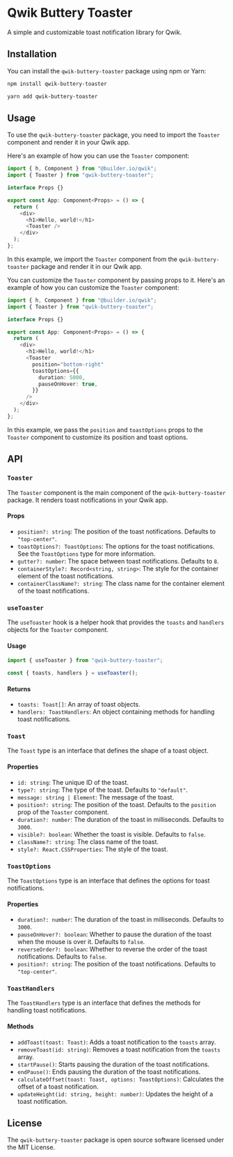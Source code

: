 # Qwik Buttery Toaster

A simple and customizable toast notification library for Qwik.

## Installation

You can install the `qwik-buttery-toaster` package using npm or Yarn:

```bash
npm install qwik-buttery-toaster
```

```bash
yarn add qwik-buttery-toaster
```

## Usage

To use the `qwik-buttery-toaster` package, you need to import the `Toaster` component and render it in your Qwik app.

Here's an example of how you can use the `Toaster` component:

```typescript
import { h, Component } from "@builder.io/qwik";
import { Toaster } from "qwik-buttery-toaster";

interface Props {}

export const App: Component<Props> = () => {
  return (
    <div>
      <h1>Hello, world!</h1>
      <Toaster />
    </div>
  );
};
```

In this example, we import the `Toaster` component from the `qwik-buttery-toaster` package and render it in our Qwik app.

You can customize the `Toaster` component by passing props to it. Here's an example of how you can customize the `Toaster` component:

```typescript
import { h, Component } from "@builder.io/qwik";
import { Toaster } from "qwik-buttery-toaster";

interface Props {}

export const App: Component<Props> = () => {
  return (
    <div>
      <h1>Hello, world!</h1>
      <Toaster
        position="bottom-right"
        toastOptions={{
          duration: 5000,
          pauseOnHover: true,
        }}
      />
    </div>
  );
};
```

In this example, we pass the `position` and `toastOptions` props to the `Toaster` component to customize its position and toast options.

## API

### `Toaster`

The `Toaster` component is the main component of the `qwik-buttery-toaster` package. It renders toast notifications in your Qwik app.

#### Props

- `position?: string`: The position of the toast notifications. Defaults to `"top-center"`.
- `toastOptions?: ToastOptions`: The options for the toast notifications. See the `ToastOptions` type for more information.
- `gutter?: number`: The space between toast notifications. Defaults to `8`.
- `containerStyle?: Record<string, string>`: The style for the container element of the toast notifications.
- `containerClassName?: string`: The class name for the container element of the toast notifications.

### `useToaster`

The `useToaster` hook is a helper hook that provides the `toasts` and `handlers` objects for the `Toaster` component.

#### Usage

```typescript
import { useToaster } from "qwik-buttery-toaster";

const { toasts, handlers } = useToaster();
```

#### Returns

- `toasts: Toast[]`: An array of toast objects.
- `handlers: ToastHandlers`: An object containing methods for handling toast notifications.

### `Toast`

The `Toast` type is an interface that defines the shape of a toast object.

#### Properties

- `id: string`: The unique ID of the toast.
- `type?: string`: The type of the toast. Defaults to `"default"`.
- `message: string | Element`: The message of the toast.
- `position?: string`: The position of the toast. Defaults to the `position` prop of the `Toaster` component.
- `duration?: number`: The duration of the toast in milliseconds. Defaults to `3000`.
- `visible?: boolean`: Whether the toast is visible. Defaults to `false`.
- `className?: string`: The class name of the toast.
- `style?: React.CSSProperties`: The style of the toast.

### `ToastOptions`

The `ToastOptions` type is an interface that defines the options for toast notifications.

#### Properties

- `duration?: number`: The duration of the toast in milliseconds. Defaults to `3000`.
- `pauseOnHover?: boolean`: Whether to pause the duration of the toast when the mouse is over it. Defaults to `false`.
- `reverseOrder?: boolean`: Whether to reverse the order of the toast notifications. Defaults to `false`.
- `position?: string`: The position of the toast notifications. Defaults to `"top-center"`.

### `ToastHandlers`

The `ToastHandlers` type is an interface that defines the methods for handling toast notifications.

#### Methods

- `addToast(toast: Toast)`: Adds a toast notification to the `toasts` array.
- `removeToast(id: string)`: Removes a toast notification from the `toasts` array.
- `startPause()`: Starts pausing the duration of the toast notifications.
- `endPause()`: Ends pausing the duration of the toast notifications.
- `calculateOffset(toast: Toast, options: ToastOptions)`: Calculates the offset of a toast notification.
- `updateHeight(id: string, height: number)`: Updates the height of a toast notification.

## License

The `qwik-buttery-toaster` package is open source software licensed under the MIT License.